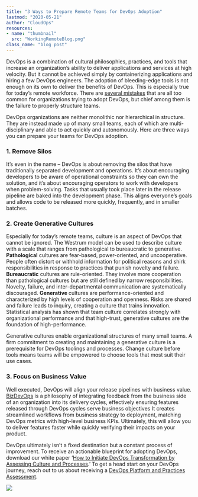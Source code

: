 ```yaml
---
title: "3 Ways to Prepare Remote Teams for DevOps Adoption"
lastmod: "2020-05-21"
author: "CloudOps"
resources:
- name: "thumbnail"
  src: "WorkingRemoteBlog.png"
class_name: "blog post"
---
```


<p>DevOps is a combination of cultural philosophies, practices, and tools that increase an organization’s ability to deliver applications and services at high velocity. But it cannot be achieved simply by containerizing applications and hiring a few DevOps engineers. The adoption of bleeding-edge tools is not enough on its own to deliver the benefits of DevOps. This is especially true for today’s remote workforce. There are <a href="https://www.cloudops.com/2020/01/top-10-mistakes-to-avoid-when-adopting-devops/">several mistakes</a> that are all too common for organizations trying to adopt DevOps, but chief among them is the failure to properly structure teams.&nbsp;</p>

<p>DevOps organizations are neither monolithic nor hierarchical in structure. They are instead made up of many small teams, each of which are multi-disciplinary and able to act quickly and autonomously. Here are three ways you can prepare your teams for DevOps adoption.</p>

<h3><strong>1. Remove Silos</strong></h3>

<p>It’s even in the name – DevOps is about removing the silos that have traditionally separated development and operations. It’s about encouraging developers to be aware of operational constraints so they can own the solution, and it’s about encouraging operators to work with developers when problem-solving. Tasks that usually took place later in the release pipeline are baked into the development phase. This aligns everyone’s goals and allows code to be released more quickly, frequently, and in smaller batches.</p>

<h3><strong>2. Create Generative Cultures</strong></h3>

<p>Especially for today’s remote teams, culture is an aspect of DevOps that cannot be ignored. The Westrum model can be used to describe culture with a scale that ranges from pathological to bureaucratic to generative. <strong>Pathological</strong> cultures are fear-based, power-oriented, and uncooperative. People often distort or withhold information for political reasons and shirk responsibilities in response to practices that punish novelty and failure. <strong>Bureaucratic</strong> cultures are rule-oriented. They involve more cooperation than pathological cultures but are still defined by narrow responsibilities. Novelty, failure, and inter-departmental communication are systematically discouraged. <strong>Generative </strong>cultures are performance-oriented and characterized by high levels of cooperation and openness. Risks are shared and failure leads to inquiry, creating a culture that trains innovation. Statistical analysis has shown that team culture correlates strongly with organizational performance and that high-trust, generative cultures are the foundation of high-performance.&nbsp;</p>

<p>Generative cultures enable organizational structures of many small teams. A firm commitment to creating and maintaining a generative culture is a prerequisite for DevOps toolings and processes. Change culture before tools means teams will be empowered to choose tools that most suit their use cases.&nbsp;</p>

<h3><strong>3. Focus on Business Value</strong></h3>

<p>Well executed, DevOps will align your release pipelines with business value. <a href="https://www.cloudops.com/2019/10/everything-you-need-to-know-about-bizdevops/">BizDevOps</a> is a philosophy of integrating feedback from the business side of an organization into its delivery cycles, effectively ensuring features released through DevOps cycles serve business objectives It creates streamlined workflows from business strategy to deployment, matching DevOps metrics with high-level business KPIs. Ultimately, this will allow you to deliver features faster while quickly verifying their impacts on your product.</p>

<p>DevOps ultimately isn’t a fixed destination but a constant process of improvement. To receive an actionable blueprint for adopting DevOps, download our white paper ‘<a href="https://info.cloudops.com/initiate-devops-transformation-by-assessing-culture-and-processes">How to Initiate DevOps Transformation by Assessing Culture and Processes</a>.’ To get a head start on your DevOps journey, reach out to us about receiving a <a href="https://www.cloudops.com/devops-platform-and-practices-assessment/">DevOps Platform and Practices Assessment</a>.</p>

<div class="row">
    <div class="col-xl-8 offset-xl-2 col-lg-10 offset-lg-1 col-md-10 offset-md-1 col-sm-12 col-xs-12 cta-image">
      <img src="/images/blog/cta/white-paper.jpeg">
    </div>
</div>